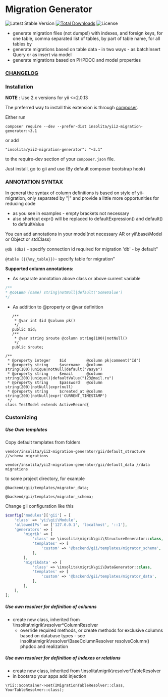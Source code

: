 Migration Generator
=======================================
![Latest Stable Version](https://img.shields.io/packagist/v/insolita/yii2-migration-generator.svg)
[![Total Downloads](https://img.shields.io/packagist/dt/insolita/yii2-migration-generator.svg)](https://packagist.org/packages/insolita/yii2-migration-generator)
![License](https://img.shields.io/packagist/l/insolita/yii2-migration-generator.svg)


 - generate migration files (not dumps!) with indexes, and foreign keys, for one table, comma separated list of tables,  by part of table name, for all tables by 
 - generate migrations based on table data - in two ways - as batchInsert Query or as insert via model 
 - generate migrations based on PHPDOC and model properties

### [CHANGELOG](CHANGELOG.md)

### Installation

**NOTE** : Use 2.x versions for yii <=2.0.13

The preferred way to install this extension is through [composer](http://getcomposer.org/download/).

Either run
```
composer require --dev --prefer-dist insolita/yii2-migration-generator:~3.1
```

or add

```
"insolita/yii2-migration-generator": "~3.1"
```

to the require-dev section of your `composer.json` file.


Just install, go to gii and use (By default composer bootstrap hook)


### ANNOTATION SYNTAX

In general the syntax of column definitions is based  on style of yii-migration, only separated by "|" and provide a little more opportunities for reducing code
 - as you see in examples - empty brackets not necessary
 - also shortcut expr() will be replaced to defaultExpression() and default() to defaultValue 
 
You can add annotations in your model(not necessary AR or yii\\base\\Model or Object or stdClass)

`@db (db2)` - specify connection id required for migration 'db' - by default"

`@table ({{%my_table}})`- specify table for migration"

__Supported column annotations:__
 - As separate annotation above class  or above current variable
 
 ```php 
/**
 * @column (name) string|notNull|default('SomeValue')
 */
 ```
 
 - As addition to @property or @var definition 
 ```
    /**
     * @var int $id @column pk()
     */
    public $id;
    /**
     * @var string $route @column string(100)|notNull()
     */
    public $route;
 
 ```

```
/**
 * @property integer    $id         @column pk|comment("Id")
 * @property string     $username   @column string(100)|unique|notNull|default("Vasya")
 * @property string     $email      @column string(200)|unique()|defaultValue("123@mail.ru")
 * @property string     $password   @column string(200)|notNull|expr(null)
 * @property string     $created_at @column string(200)|notNull|expr('CURRENT_TIMESTAMP')
 */
class TestModel extends ActiveRecord{
```

 
### Customizing 
##### Use Own templates

Copy default templates from folders 

   `vendor/insolita/yii2-migration-generator/gii/default_structure //schema migrations`
   
   `vendor/insolita/yii2-migration-generator/gii/default_data //data migrations`
   
to some project directory, for example 

   `@backend/gii/templates/migrator_data;`
   
   `@backend/gii/templates/migrator_schema;`
   

Change gii configuration like this
```php
$config['modules']['gii'] = [
    'class' => 'yii\gii\Module',
    'allowedIPs' => ['127.0.0.1', 'localhost', '::1'],
    'generators' => [
        'migrik' => [
            'class' => \insolita\migrik\gii\StructureGenerator::class,
            'templates' => [
                'custom' => '@backend/gii/templates/migrator_schema',
            ],
        ],
        'migrikdata' => [
            'class' => \insolita\migrik\gii\DataGenerator::class,
            'templates' => [
                'custom' => '@backend/gii/templates/migrator_data',
            ],
        ],
    ],
];
```

##### Use own resolver for definition of columns 
  - create new class, inherited from \insolita\migrik\resolver\*ColumnResolver
    - override required methods, or create methods for exclusive columns based on database types - see insolita\migrik\resolver\BaseColumnResolver resolveColumn() phpdoc and realization
    
##### Use own resolver for definition of  indexes or relations 
  - create new class, inherited from \insolita\migrik\resolver\TableResolver
  - in bootsrap your apps add injection 
  
  ```\Yii::$container->set(IMigrationTableResolver::class, YourTableResolver::class);```
    
